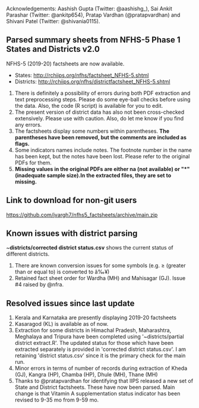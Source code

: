 Acknowledgements: Aashish Gupta (Twitter: @aashishg_), Sai Ankit Parashar (Twitter: @ankitp654), Pratap Vardhan (@pratapvardhan) and Shivani Patel (Twitter: @shivania0115).

## Parsed summary sheets from NFHS-5 Phase 1 States and Districts v2.0
NFHS-5 (2019-20) factsheets are now available.   
- States: http://rchiips.org/nfhs/factsheet_NFHS-5.shtml    
- Districts: http://rchiips.org/nfhs/districtfactsheet_NFHS-5.shtml   

1. There is definitely a possibility of errors during both PDF extraction and text preprocessing steps. Please do some eye-ball checks before using the data. Also, the code (R script) is available for you to edit.   
2. The present version of district data has also not been cross-checked extensively. Please use with caution. Also, do let me know if you find any errors.     
3. The factsheets display some numbers within parentheses. **The parentheses have been removed, but the comments are included as flags.**      
4. Some indicators names include notes. The footnote number in the name has been kept, but the notes have been lost. Please refer to the original PDFs for them.   
5. **Missing values in the original PDFs are either na (not available) or "\*" (inadequate sample size).In the extracted files, they are set to missing.**       

## Link to download for non-git users
https://github.com/jvargh7/nfhs5_factsheets/archive/main.zip

## Known issues with district parsing

~**districts/corrected district status.csv** shows the current status of different districts. 

1. There are known conversion issues for some symbols (e.g. $\ge$ (greater than or equal to) is converted to â‰¥)       
2. Retained fact sheet order for Wardha (MH) and Mahisagar (GJ). Issue #4 raised by @nfra.    



## Resolved issues since last update

1. Kerala and Karnataka are presently displaying 2019-20 factsheets       
2. Kasaragod (KL) is available as of now.  
3. Extraction for some districts in Himachal Pradesh, Maharashtra, Meghalaya and Tripura  have been completed using '~districts/partial district extract.R'. The updated status for those which have been extracted separately is provided in 'corrected district status.csv'. I am retaining 'district status.csv' since it is the primary check for the main run.    
4. Minor errors in terms of number of records during extraction of Kheda (GJ), Kangra (HP), Chamba (HP), Dhule (MH), Thane (MH)    
5. Thanks to @pratapvardhan for identifying that IIPS released a new set of State and District factsheets. These have now been parsed. Main change is that Vitamin A supplementation status indicator has been revised to 9-35 mo from 9-59 mo.      


